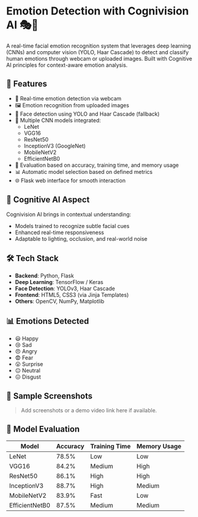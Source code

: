 # Emotion Detection with Cognivision AI 🎭🧠

A real-time facial emotion recognition system that leverages deep learning (CNNs) and computer vision (YOLO, Haar Cascade) to detect and classify human emotions through webcam or uploaded images. Built with Cognitive AI principles for context-aware emotion analysis.

## 🚀 Features

- 🎥 Real-time emotion detection via webcam
- 🖼️ Emotion recognition from uploaded images
- 🤖 Face detection using YOLO and Haar Cascade (fallback)
- 🧠 Multiple CNN models integrated:
  - LeNet
  - VGG16
  - ResNet50
  - InceptionV3 (GoogleNet)
  - MobileNetV2
  - EfficientNetB0
- 🧪 Evaluation based on accuracy, training time, and memory usage
- 📊 Automatic model selection based on defined metrics
- 🌐 Flask web interface for smooth interaction

## 🧠 Cognitive AI Aspect

Cognivision AI brings in contextual understanding:
- Models trained to recognize subtle facial cues
- Enhanced real-time responsiveness
- Adaptable to lighting, occlusion, and real-world noise

## 🛠️ Tech Stack

- **Backend**: Python, Flask
- **Deep Learning**: TensorFlow / Keras
- **Face Detection**: YOLOv3, Haar Cascade
- **Frontend**: HTML5, CSS3 (via Jinja Templates)
- **Others**: OpenCV, NumPy, Matplotlib

## 📊 Emotions Detected

- 😃 Happy  
- 😢 Sad  
- 😠 Angry  
- 😨 Fear  
- 😮 Surprise  
- 😐 Neutral  
- 😖 Disgust

## 📸 Sample Screenshots

> Add screenshots or a demo video link here if available.

## 🧪 Model Evaluation

| Model        | Accuracy | Training Time | Memory Usage |
|--------------|----------|----------------|----------------|
| LeNet        | 78.5%    | Low            | Low            |
| VGG16        | 84.2%    | Medium         | High           |
| ResNet50     | 86.1%    | High           | High           |
| InceptionV3  | 88.7%    | High           | Medium         |
| MobileNetV2  | 83.9%    | Fast           | Low            |
| EfficientNetB0 | 87.5%  | Medium         | Medium         |
